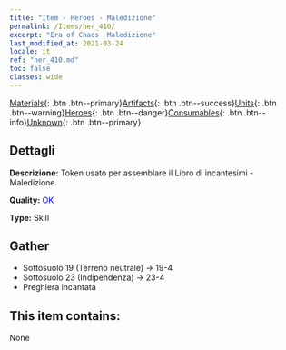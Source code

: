 ```yaml
---
title: "Item - Heroes - Maledizione"
permalink: /Items/her_410/
excerpt: "Era of Chaos  Maledizione"
last_modified_at: 2021-03-24
locale: it
ref: "her_410.md"
toc: false
classes: wide
---
```

 [Materials](/it/Items/){: .btn .btn--primary}[Artifacts](/it/Items/Artifacts/){: .btn .btn--success}[Units](/it/Items/Units/){: .btn .btn--warning}[Heroes](/it/Items/Heroes/){: .btn .btn--danger}[Consumables](/it/Items/Consumables/){: .btn .btn--info}[Unknown](/it/Items/Unknown/){: .btn .btn--primary}

## Dettagli
 **Descrizione:** Token usato per assemblare il Libro di incantesimi - Maledizione

 **Quality:** <span style="color: #0000CD">OK</span>

 **Type:** Skill

## Gather

*    Sottosuolo 19 (Terreno neutrale) -> 19-4 
*    Sottosuolo 23 (Indipendenza) -> 23-4 
*    Preghiera incantata 

## This item contains:

  None

